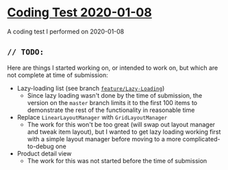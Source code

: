 # [Coding Test 2020-01-08](https://github.com/BenLeggiero/Coding-Test-2020-01-08) #

A coding test I performed on 2020-01-08


## `// TODO:` ##

Here are things I started working on, or intended to work on, but which are not complete at time of submission:

* Lazy-loading list (see branch [`feature/Lazy-Loading`](https://github.com/BenLeggiero/Coding-Test-2020-01-08/tree/feature/Lazy-Loading))
    * Since lazy loading wasn't done by the time of submission, the version on the `master` branch limits it to the first 100 items to demonstrate the rest of the functionality in reasonable time
* Replace `LinearLayoutManager` with `GridLayoutManager`
    * The work for this won't be too great (will swap out layout manager and tweak item layout), but I wanted to get lazy loading working first with a simple layout manager before moving to a more complicated-to-debug one
* Product detail view
    * The work for this was not started before the time of submission
